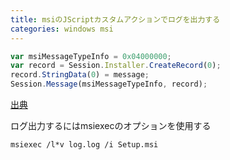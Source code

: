 ```yaml
---
title: msiのJScriptカスタムアクションでログを出力する
categories: windows msi
---
```


```javascript
var msiMessageTypeInfo = 0x04000000;
var record = Session.Installer.CreateRecord(0);
record.StringData(0) = message;
Session.Message(msiMessageTypeInfo, record);
```

[出典](http://msdn.microsoft.com/ja-jp/library/xc8bz3y5%28v=vs.80%29.aspx?cs-save-lang=1&cs-lang=jscript#code-snippet-3)

ログ出力するにはmsiexecのオプションを使用する

    msiexec /l*v log.log /i Setup.msi
